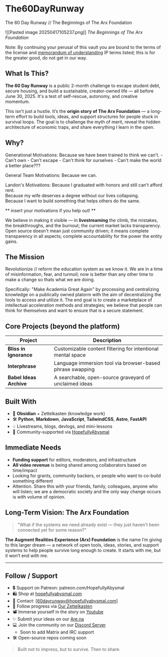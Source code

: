# The60DayRunway
The 60 Day Runway // The Beginnings of The Arx Foundation

![[Pasted image 20250417105237.png]]
_The Beginnings of The Arx Foundation_

Note: By continuing your perusal of this vault you are bound to the terms of the license and [memorandum of understanding](https://github.com/Hopefully-Abysmal/The60DayRunway/blob/main/0%20-%20Housekeeping%2FMemorandum%20of%20Understanding.md) IP terms listed; this is for the greater good, do not get in our way.

## What Is This?

**The 60 Day Runway** is a public 2-month challenge to escape student debt, secure housing, and build a sustainable, creator-owned life — all before June 30, 2025. It's a test of self-rescue, autonomy, and creative momentum.

This isn’t just a hustle. It’s the **origin story of The Arx Foundation** — a long-term effort to build tools, ideas, and support structures for people stuck in survival loops. The goal is to challenge the myth of merit, reveal the hidden architecture of economic traps, and share everything I learn in the open.

## Why?

Generational Motivations:
	Because we have been trained to think we can't.
	- Can't own
	- Can't escape
	- Can't think for ourselves
	- Can't make the world a better place???

General Team Motivations:
	Because we can.

Landon's Motivations:
	Because I graduated with honors and still can't afford rent.  
	Because my wife deserves a degree without our lives collapsing.  
	Because I want to build something that helps others do the same.

** insert your motivations if you help out! **

We believe in making it visible — in **livestreaming** the climb, the mistakes, the breakthroughs, and the burnout; the current market lacks transparency. Open source doesn't mean just community driven; it means complete transparency in all aspects; complete accountability for the power the entity gains.


## The Mission

Revolutionize // reform the education system as we know it. We are in a time of misinformation, fear, and turmoil; now is better than any other time to make a change so thats what we are doing.

Specifically: "Make Academia Great Again" by processing and centralizing knowledge on a publically owned platorm with the aim of decentralizing the tools to access and utilize it. The end goal is to create a marketplace of intellectual acceleration methods and strategies; we believe that people can think for themselves and want to ensure that is a secure statement.


## Core Projects (beyond the platform)

| Project                 | Description                                                 |
| ----------------------- | ----------------------------------------------------------- |
| **Bliss in Ignorance**  | Customizable content filtering for intentional mental space |
| **Interphrase**         | Language immersion tool via browser-based phrase swapping   |
| **Babel Ideas Archive** | A searchable, open-source graveyard of unclaimed ideas      |

## Built With

- 🧠 **Obsidian** + Zettelkasten (knowledge work)
- 🛠️ **Python**, **Markdown**, **JavaScript**, **TailwindCSS**, **Astro**, **FastAPI**
- 💡 Livestreams, blogs, devlogs, and mini-lessons
- 🎥 Community-supported via [HopefullyAbysmal](patreon.com/HopefullyAbysmal)

## Immediate Needs

- **Funding support** for editors, moderators, and infrastructure
- **All video revenue** is being shared among collaborators based on time/impact
- Looking for grants, community backers, or people who want to co-build something different
- Attention. Share this with your friends, family, colleagues, anyone who will listen; we are a democratic society and the only way change occurs is with volume of opinion.

## Long-Term Vision: The Arx Foundation

> "What if the systems we need already exist — they just haven't been connected yet for some reason?"

**The Augment Realities Experience (Arx) Foundation** is the name I’m giving to this larger dream — a network of open tools, ideas, stories, and support systems to help people survive long enough to create. It starts with me, but it won’t end with me.

---

## Follow / Support

- 💲 Support on Patreon: patreon.com/HopefullyAbysmal
- 🛍️ Shop at [hopefullyabysmal.com](hopefullyabysmal.com)
- 💌 Contact: [60dayrunway@hopefullyabysmal.com]
- 🧭 Follow progress via [Our Zettelkasten](https://hopefullyabysmal.github.io)
- 📽️ Immerse yourself in the story on [Youtube](https://www.youtube.com/@HopefullyAbysmal/)
- ✨ Submit your ideas on our [Are.na](https://www.are.na/nxlounojeoi/misc-community-ideas)
- 💻 Join the community on our [Discord Server](https://discord.gg/WM8uWWwUH7 )
	- Soon to add Matrix and IRC support
- 🛠️ Open-source repos coming soon

> Built not to impress, but to survive. Then to share.
